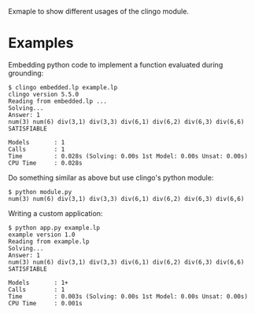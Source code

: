 Exmaple to show different usages of the clingo module.

Examples
========

Embedding python code to implement a function evaluated during grounding:

    $ clingo embedded.lp example.lp
    clingo version 5.5.0
    Reading from embedded.lp ...
    Solving...
    Answer: 1
    num(3) num(6) div(3,1) div(3,3) div(6,1) div(6,2) div(6,3) div(6,6)
    SATISFIABLE

    Models       : 1
    Calls        : 1
    Time         : 0.028s (Solving: 0.00s 1st Model: 0.00s Unsat: 0.00s)
    CPU Time     : 0.028s

Do something similar as above but use clingo's python module:

    $ python module.py
    num(3) num(6) div(3,1) div(3,3) div(6,1) div(6,2) div(6,3) div(6,6)

Writing a custom application:

    $ python app.py example.lp
    example version 1.0
    Reading from example.lp
    Solving...
    Answer: 1
    num(3) num(6) div(3,1) div(3,3) div(6,1) div(6,2) div(6,3) div(6,6)
    SATISFIABLE

    Models       : 1+
    Calls        : 1
    Time         : 0.003s (Solving: 0.00s 1st Model: 0.00s Unsat: 0.00s)
    CPU Time     : 0.001s
